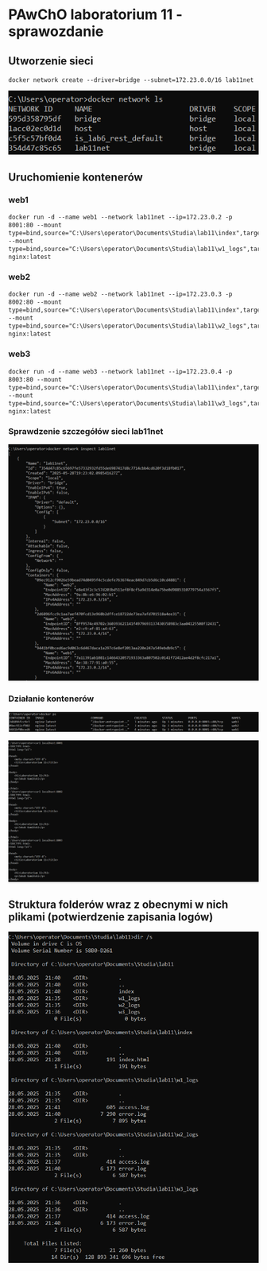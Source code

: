 # PAwChO laboratorium 11 - sprawozdanie

## Utworzenie sieci

```
docker network create --driver=bridge --subnet=172.23.0.0/16 lab11net
```

![Utworzona sieć na liście docker network ls](screenshots/dockernetls.png)

## Uruchomienie kontenerów

### web1

```
docker run -d --name web1 --network lab11net --ip=172.23.0.2 -p 8001:80 --mount type=bind,source="C:\Users\operator\Documents\Studia\lab11\index",target=/usr/share/nginx/html,readonly --mount type=bind,source="C:\Users\operator\Documents\Studia\lab11\w1_logs",target=/var/log/nginx nginx:latest
```

### web2

```
docker run -d --name web2 --network lab11net --ip=172.23.0.3 -p 8002:80 --mount type=bind,source="C:\Users\operator\Documents\Studia\lab11\index",target=/usr/share/nginx/html,readonly --mount type=bind,source="C:\Users\operator\Documents\Studia\lab11\w2_logs",target=/var/log/nginx nginx:latest
```

### web3

```
docker run -d --name web3 --network lab11net --ip=172.23.0.4 -p 8003:80 --mount type=bind,source="C:\Users\operator\Documents\Studia\lab11\index",target=/usr/share/nginx/html,readonly --mount type=bind,source="C:\Users\operator\Documents\Studia\lab11\w3_logs",target=/var/log/nginx nginx:latest
```

### Sprawdzenie szczegółów sieci lab11net

![Kontenery należące do utworzonej sieci](screenshots/inspect.png)

### Działanie kontenerów

![Wynik komendy docker ps](screenshots/dockerps.png)

![Zawartość stron udostępnianych przez kontenery](screenshots/curle.png)


## Struktura folderów wraz z obecnymi w nich plikami (potwierdzenie zapisania logów)

![Struktura folderów](screenshots/dir.png)


